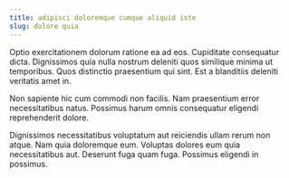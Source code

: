 ```yaml
---
title: adipisci doloremque cumque aliquid iste
slug: dolore quia
---
```


Optio exercitationem dolorum ratione ea ad eos. Cupiditate consequatur dicta. Dignissimos quia nulla nostrum deleniti quos similique minima ut temporibus. Quos distinctio praesentium qui sint. Est a blanditiis deleniti veritatis amet in.

Non sapiente hic cum commodi non facilis. Nam praesentium error necessitatibus natus. Possimus harum omnis consequatur eligendi reprehenderit dolore.

Dignissimos necessitatibus voluptatum aut reiciendis ullam rerum non atque. Nam quia doloremque eum. Voluptas dolores eum quia necessitatibus aut. Deserunt fuga quam fuga. Possimus eligendi in possimus.
